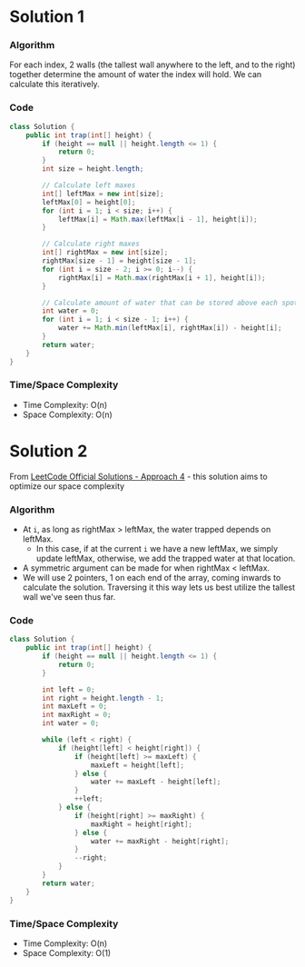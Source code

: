 # Solution 1

### Algorithm

For each index, 2 walls (the tallest wall anywhere to the left, and to the right) together determine the amount of water the index will hold. We can calculate this iteratively.

### Code

```java
class Solution {
    public int trap(int[] height) {
        if (height == null || height.length <= 1) {
            return 0;
        }
        int size = height.length;

        // Calculate left maxes
        int[] leftMax = new int[size];
        leftMax[0] = height[0];
        for (int i = 1; i < size; i++) {
            leftMax[i] = Math.max(leftMax[i - 1], height[i]);
        }

        // Calculate right maxes
        int[] rightMax = new int[size];
        rightMax[size - 1] = height[size - 1];
        for (int i = size - 2; i >= 0; i--) {
            rightMax[i] = Math.max(rightMax[i + 1], height[i]);
        }

        // Calculate amount of water that can be stored above each spot on histogram
        int water = 0;
        for (int i = 1; i < size - 1; i++) {
            water += Math.min(leftMax[i], rightMax[i]) - height[i];
        }
        return water;
    }
}
```

### Time/Space Complexity

-  Time Complexity: O(n)
- Space Complexity: O(n)


# Solution 2

From [LeetCode Official Solutions - Approach 4](https://leetcode.com/problems/trapping-rain-water/solution/) - this solution aims to optimize our space complexity

### Algorithm

- At `i`, as long as rightMax > leftMax, the water trapped depends on leftMax.
    - In this case, if at the current `i` we have a new leftMax, we simply update leftMax, otherwise, we add the trapped water at that location.
- A symmetric argument can be made for when rightMax < leftMax.
- We will use 2 pointers, 1 on each end of the array, coming inwards to calculate the solution. Traversing it this way lets us best utilize the tallest wall we've seen thus far.

### Code

```java
class Solution {   
    public int trap(int[] height) {
        if (height == null || height.length <= 1) {
            return 0;
        }

        int left = 0;
        int right = height.length - 1;
        int maxLeft = 0;
        int maxRight = 0;
        int water = 0;

        while (left < right) {
            if (height[left] < height[right]) {
                if (height[left] >= maxLeft) {
                    maxLeft = height[left];
                } else {
                    water += maxLeft - height[left];
                }
                ++left;
            } else {
                if (height[right] >= maxRight) {
                    maxRight = height[right];
                } else {
                    water += maxRight - height[right];
                }
                --right;
            }
        }
        return water;
    }
}

```

### Time/Space Complexity

-  Time Complexity: O(n)
- Space Complexity: O(1)
